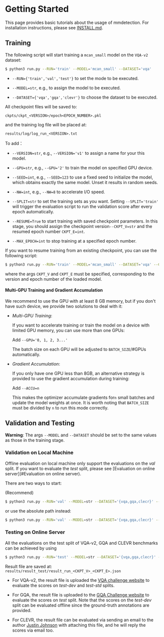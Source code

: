 # Getting Started

This page provides basic tutorials about the usage of mmdetection.
For installation instructions, please see [INSTALL.md](INSTALL.md).

## Training

The following script will start training a `mcan_small` model on the `VQA-v2` dataset:

```bash
$ python3 run.py --RUN='train' --MODEL='mcan_small' --DATASET='vqa'
```

- ```--RUN={'train','val','test'}``` to set the mode to be executed.

- ```--MODEL=str```, e.g., to assign the model to be executed.

- ```--DATASET={'vqa','gqa','clevr'}``` to choose the dataset to be executed.

All checkpoint files will be saved to:

```
ckpts/ckpt_<VERSION>/epoch<EPOCH_NUMBER>.pkl
```

and the training log file will be placed at:

```
results/log/log_run_<VERSION>.txt
```

To add：

- ```--VERSION=str```, e.g., ```--VERSION='v1'``` to assign a name for your this model.

- ```--GPU=str```, e.g., ```--GPU='2'``` to train the model on specified GPU device.

- ```--SEED=int```, e.g., ```--SEED=123``` to use a fixed seed to initialize the model, which obtains exactly the same model. Unset it results in random seeds.

- ```--NW=int```, e.g., ```--NW=8``` to accelerate I/O speed.

- ```--SPLIT=str``` to set the training sets as you want.  Setting ```--SPLIT='train'```  will trigger the evaluation script to run the validation score after every epoch automatically.

- ```--RESUME=True``` to start training with saved checkpoint parameters. In this stage, you should assign the checkpoint version```--CKPT_V=str``` and the resumed epoch number ```CKPT_E=int```.

- ```--MAX_EPOCH=int``` to stop training at a specified epoch number.

If you want to resume training from an existing checkpoint, you can use the following script:

```bash
$ python3 run.py --RUN='train' --MODEL='mcan_small' --DATASET='vqa' --CKPT_V=str --CKPT_E=int
```

where the args `CKPT_V` and `CKPT_E` must be specified, corresponding to the version and epoch number of the loaded model.


####  Multi-GPU Training and Gradient Accumulation

We recommend to use the GPU with at least 8 GB memory, but if you don't have such device,  we provide two solutions to deal with it:

- _Multi-GPU Training_: 

    If you want to accelerate training or train the model on a device with limited GPU memory, you can use more than one GPUs:

	Add ```--GPU='0, 1, 2, 3...'```

    The batch size on each GPU will be adjusted to `BATCH_SIZE`/#GPUs automatically.

- _Gradient Accumulation_: 

    If you only have one GPU less than 8GB, an alternative strategy is provided to use the gradient accumulation during training:
	
	Add ```--ACCU=n```  
	
    This makes the optimizer accumulate gradients for`n` small batches and update the model weights at once. It is worth noting that  `BATCH_SIZE` must be divided by ```n``` to run this mode correctly. 


## Validation and Testing

**Warning**:  The args ```--MODEL``` and `--DATASET` should be set to the same values as those in the training stage.


### Validation on Local Machine

Offline evaluation on local machine only support the evaluations on the *val* split. If you want to evaluate the *test* split, please see [Evaluation on online server](#Evaluation on online server).

There are two ways to start:

(Recommend)

```bash
$ python3 run.py --RUN='val' --MODEL=str --DATASET='{vqa,gqa,clecr}' --CKPT_V=str --CKPT_E=int
```

or use the absolute path instead:

```bash
$ python3 run.py --RUN='val' --MODEL=str --DATASET='{vqa,gqa,clecr}' --CKPT_PATH=str
```


### Testing on Online Server

All the evaluations on the test split of VQA-v2, GQA and CLEVR benchmarks can be achieved by using 

```bash
$ python3 run.py --RUN='test' --MODEL=str --DATASET='{vqa,gqa,clecr}' --CKPT_V=str --CKPT_E=int
```

Result file are saved at: ```results/result_test/result_run_<CKPT_V>_<CKPT_E>.json```

- For VQA-v2, the result file is uploaded the [VQA challenge website](https://evalai.cloudcv.org/web/challenges/challenge-page/163/overview) to evaluate the scores on *test-dev* and *test-std* splits.

- For GQA,  the result file is uploaded to the [GQA Challenge website](<https://evalai.cloudcv.org/web/challenges/challenge-page/225/overview>) to evaluate the scores on *test* split. Note that the scores on the *test-dev* split can be evaluated offline since the ground-truth annotations are provided.
- For CLEVR, the result file can be evaluated via sending an email to the author [Justin Johnson](<https://cs.stanford.edu/people/jcjohns/>) with attaching this file, and he will reply the scores via email too.   